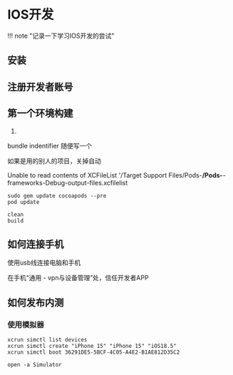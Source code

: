 # IOS开发

!!! note "记录一下学习IOS开发的尝试"

## 安装

## 注册开发者账号


## 第一个环境构建


1. 

bundle indentifier 随便写一个

如果是用的别人的项目，关掉自动


Unable to read contents of XCFileList '/Target Support Files/Pods-**/Pods-**-frameworks-Debug-output-files.xcfilelist

```
sudo gem update cocoapods --pre
pod update
```

```shell title="在xcode当中重新建立"
clean
build
```

## 如何连接手机
使用usb线连接电脑和手机

在手机“通用 - vpn与设备管理”处，信任开发者APP


## 如何发布内测


### 使用模拟器



```shell title="打开模拟器"
xcrun simctl list devices
xcrun simctl create "iPhone 15" "iPhone 15" "iOS18.5"
xcrun simctl boot 36291DE5-5BCF-4C05-A4E2-B1AE812D35C2
```
```
open -a Simulator
```